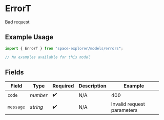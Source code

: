 # ErrorT

Bad request

## Example Usage

```typescript
import { ErrorT } from "space-explorer/models/errors";

// No examples available for this model
```

## Fields

| Field                      | Type                       | Required                   | Description                | Example                    |
| -------------------------- | -------------------------- | -------------------------- | -------------------------- | -------------------------- |
| `code`                     | *number*                   | :heavy_check_mark:         | N/A                        | 400                        |
| `message`                  | *string*                   | :heavy_check_mark:         | N/A                        | Invalid request parameters |